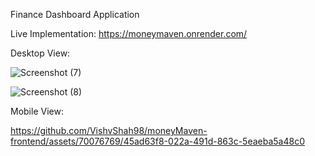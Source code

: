 Finance Dashboard Application

Live Implementation: https://moneymaven.onrender.com/

Desktop View:

![Screenshot (7)](https://github.com/VishvShah98/moneyMaven-frontend/assets/70076769/85c02e36-26b5-4a62-882f-d45d298ab056)

![Screenshot (8)](https://github.com/VishvShah98/moneyMaven-frontend/assets/70076769/bd0979f1-b88c-4242-9930-1067b8e6b9a0)

Mobile View:

https://github.com/VishvShah98/moneyMaven-frontend/assets/70076769/45ad63f8-022a-491d-863c-5eaeba5a48c0













